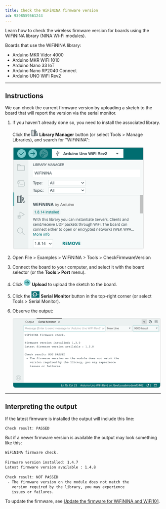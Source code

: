 ```yaml
---
title: Check the WiFiNINA firmware version
id: 9398559561244
---
```


Learn how to check the wireless firmware version for boards using the WiFiNINA library (NINA Wi-Fi modules).

Boards that use the WiFiNINA library:

* Arduino MKR Vidor 4000
* Arduino MKR WiFi 1010
* Arduino Nano 33 IoT
* Arduino Nano RP2040 Connect
* Arduino UNO WiFi Rev2

---

## Instructions

We can check the current firmware version by uploading a sketch to the board that will report the version via the serial monitor.

1. If you haven't already done so, you need to install the associated library.

   Click the ![Library Manager icon](img/symbol_library.png) **Library Manager** button (or select Tools > Manage Libraries), and search for "WiFiNINA":

   ![Installing the WiFi101 library](img/install-library-wifinina.png)

1. Open File > Examples > WiFiNINA > Tools > CheckFirmwareVersion

1. Connect the board to your computer, and select it with the board selector (or the **Tools > Port** menu).

1. Click ![Upload button](img/symbol_upload2.png) **Upload** to upload the sketch to the board.

1. Click the ![Serial Monitor button](img/symbol_monitor.png) **Serial Monitor** button in the top-right corner (or select Tools > Serial Monitor).

1. Observe the output:

   ![Serial monitor](img/check-firmware-version-failed.png)

---

## Interpreting the output

If the latest firmware is installed the output will include this line:

```
Check result: PASSED
```

But if a newer firmware version is available the output may look something like this:

```
WiFiNINA firmware check.

Firmware version installed: 1.4.7
Latest firmware version available : 1.4.8

Check result: NOT PASSED
 - The firmware version on the module does not match the
   version required by the library, you may experience
   issues or failures.
```

To update the firmware, see [Update the firmware for WiFiNINA and WiFi101](https://support.arduino.cc/hc/en-us/articles/360013896579-Update-the-firmware-for-WiFiNINA-and-WiFi101).

